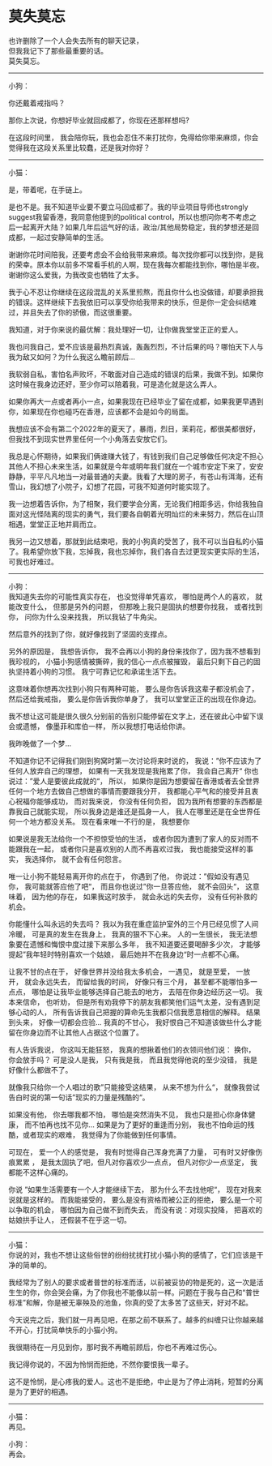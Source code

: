 # 莫失莫忘   

也许删除了一个人会失去所有的聊天记录，    
但我我记下了那些最重要的话。  
莫失莫忘。 


----- 
小狗：   

你还戴着戒指吗？  

那你上次说，你想好毕业就回成都了，你现在还那样想吗?

在这段时间里， 我会陪你玩，我也会忍住不来打扰你，免得给你带来麻烦，你会觉得我在这段关系里比较蠢，还是我对你好？

----- 
小猫： 

是，带着呢，在手链上。

是也不是。我不知道毕业要不要立马回成都了。我的毕业项目导师也strongly suggest我留香港，我同意他提到的political control，所以也想问你考不考虑之后一起离开大陆？如果几年后运气好的话，政治/其他局势稳定，我的梦想还是回成都，一起过安静简单的生活。

谢谢你花时间陪我，还要考虑会不会给我带来麻烦。每次找你都可以找到你，是我的荣幸。原本你以前多不常看手机的人啊，现在我每次都能找到你，哪怕是半夜。谢谢你这么爱我，为我改变也牺牲了太多。

我于心不忍让你继续在这段混乱的关系里煎熬，而且你什么也没做错，却要承担我的错误。这样继续下去我依旧可以享受你给我带来的快乐，但是你一定会纠结难过，并且失去了你的骄傲，而这很重要。

我知道，对于你来说的最优解：我处理好一切，让你做我堂堂正正的爱人。

我也问我自己，爱不应该是最热烈真诚，轰轰烈烈，不计后果的吗？哪怕天下人与我为敌又如何？为什么我这么瞻前顾后… 

我软弱自私，害怕名声败坏，不敢面对自己造成的错误的后果，我做不到。如果你这时候在我身边还好，至少你可以陪着我，可是造化就是这么弄人。

如果你再大一点或者再小一点，如果我现在已经毕业了留在成都，如果我更早遇到你，如果现在你也碰巧在香港，应该都不会是如今的局面。

我想应该不会有第二个2022年的夏天了，暴雨，烈日，茉莉花，都很美都很好，但我找不到现实世界里任何一个小角落去安放它们。

我总是心怀期待，如果我们俩谁赚大钱了，有钱到我们自己足够做任何决定不担心其他人不担心未来生活，如果就是今年或明年我们就在一个城市安定下来了，安安静静，平平凡凡地当一对最普通的夫妻。我看了大理的房子，有苍山有洱海，还有雪山，我幻想了小院子，幻想了花园，可我不知道何时能实现了。

我一边想着告诉你，为了相聚，我们要学会分离，无论我们相距多远，你给我独自面对这光怪陆离的现实的勇气，我们要各自朝着光明灿烂的未来努力，然后在山顶相遇，堂堂正正地并肩而立。

我另一边又想着，那就到此结束吧，我的小狗真的受苦了，我不可以当自私的小猫了。我希望你放下我，忘掉我，我也忘掉你，我们各自去过更现实更实际的生活，可我也好难过。


----- 
小狗：   
我知道失去你的可能性真实存在， 也没觉得单凭喜欢， 哪怕是两个人的喜欢， 就能改变什么， 但那是另外的问题， 但那晚上我只是固执的想要你找我， 或者找到你， 问你为什么没来找我， 所以我钻了牛角尖。  

然后意外的找到了你，就好像找到了坚固的支撑点。 

另外的原因是， 我想告诉你， 我不会再以小狗的身份来找你了，因为我不想看到我珍视的， 小猫小狗感情被撕碎，我的信心一点点被摧毁， 最后只剩下自己的固执坚持着小狗的习惯。 我宁可靠记忆和承诺生活下去。   

这意味着你想再次找到小狗只有两种可能， 要么是你告诉我这辈子都没机会了， 然后还给我戒指， 要么是你告诉我你单身了， 我可以堂堂正正的出现在你身边。

我不想让这可能是很久很久分别前的告别只能停留在文字上，还在彼此心中留下误会或遗憾， 像墨菲和库伯一样， 所以我想打电话给你讲。

我昨晚做了一个梦...

不知道你记不记得我们刚到狗窝时第一次讨论将来时说的， 我说：”你不应该为了任何人放弃自己的理想， 如果有一天我发现是我拖累了你， 我会自己离开“ 你也说过：”爱人是要彼此成就的“， 所以， 如果你是因为想要留在香港或者去全世界任何一个地方去做自己想做的事情而要跟我分开， 我都能心平气和的接受并且衷心祝福你能够成功，  而对我来说， 你没有任何负担， 因为我所有想要的东西都是靠我自己就能实现， 所以我身边是谁还是孤身一人， 我人在哪里还是在全世界任何一个地方都没关系。 现在看来唯一不行的是， 我想要你

如果说是我无法给你一个不担惊受怕的生活， 或者你因为遭到了家人的反对而不能跟我在一起， 或者你只是喜欢别的人而不再喜欢过我， 我也能接受这样的事实， 我选择你， 就不会有任何怨言。   

唯一让小狗不能轻易离开你的点在于， 你遇到了他， 你说过：”假如没有遇见你， 我可能就答应他了吧“， 而且你也说过”你一旦答应他， 就不会回头“，  这意味着， 因为他的存在， 如果我这时放手， 就会永远的失去你， 没有任何补救的机会。 

你能懂什么叫永远的失去吗？ 我以为我在重症监护室外的三个月已经见惯了人间冷暖， 可是真的发生在我身上， 我真的狠不下心来。 人的一生很长， 我无法想象要在遗憾和悔恨中度过接下来那么多年， 我不知道要还要喝醉多少次， 才能够提起”我年轻时特别喜欢一个姑娘， 最后她并不在我身边“时一点都不心痛。

让我不甘的点在于， 好像世界并没给我太多机会， 一遇见， 就是至爱， 一放开， 就会永远失去， 而留给我的时间， 好像只有三个月， 甚至都不能哪怕多一点点， 哪怕是让我毕业能够选择自己能去的地方， 去陪在你身边经历这一切。  我本来信命， 也听劝， 但是所有劝我停下的朋友我都笑他们运气太差，没有遇到足够心动的人， 所有告诉我自己把握的算命先生我都只信我愿意相信的解释。 结果到头来， 好像一切都会应验...  我真的不甘心， 我好恨自己不知道该做些什么才能留在你身边而不让其他人占据这个位置了。 

有人告诉我说， 你这叫无能狂怒， 我真的想揪着他们的衣领问他们说： 换你， 你会放手吗？ 可是没人是我， 只有我是我， 而且我觉得他说的至少没错， 我是好像什么都做不了。  

就像我只给你一个人唱过的歌”只能接受这结果， 从来不想为什么“， 就像我尝试告白时说的第一句话”现实的力量是残酷的“。

如果没有他， 你去哪我都不怕， 哪怕是突然消失不见， 我也只是担心你身体健康， 而不怕再也找不见你...   如果是为了更好的重逢而分别， 我也不怕命运的残酷，或者现实的艰难， 我觉得为了你能做到任何事情。   

可现在， 爱一个人的感觉是， 我有时觉得自己浑身充满了力量， 可有时又好像伤痕累累 ， 是我太固执了吧，但凡对你喜欢少一点点， 但凡对你少一点坚定， 我都能不这样心痛的。

你说 ”如果生活需要有一个人才能继续下去， 那为什么不去找他呢“， 现在对我来说就是这样的。 而我能接受的， 要么是没有资格而被公正的拒绝， 要么是一个可以争取的机会， 哪怕因为自己做不到而失去， 而没有说：对现实投降， 把喜欢的姑娘拱手让人， 还假装不在乎这一切。   

----- 
小猫：  
你说的对，我也不想让这些俗世的纷纷扰扰打扰小猫小狗的感情了，它们应该是干净的简单的。   

我经常为了别人的要求或者普世的标准而活，以前被妥协的物是死的，这一次是活生生的你，你会哭会痛，为了你我也不能像以前一样。问题在于我与自己和“普世标准”和解，你是被无辜殃及的池鱼，你真的受了太多苦了这些天，好对不起。   

今天说完之后，我们就一月再见吧，在那之前不联系了。越多的纠缠只让你越来越不开心，打扰简单快乐的小猫小狗。   

我很期待在一月见到你，那时我不再瞻前顾后，你也不再难过伤心。

我记得你说的，不因为怜悯而拒绝，不然你要恨我一辈子。   

这不是怜悯，是心疼我的爱人。这也不是拒绝，中止是为了停止消耗，短暂的分离是为了更好的相遇。

-----  

小猫：   
再见。

小狗：  
再会。 
